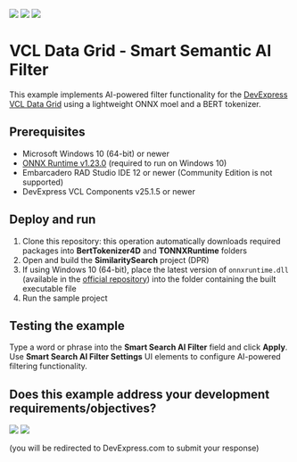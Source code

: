 <!-- default badges list -->
[![](https://img.shields.io/badge/Open_in_DevExpress_Support_Center-FF7200?style=flat-square&logo=DevExpress&logoColor=white)](https://supportcenter.devexpress.com/ticket/details/T1306148)
[![](https://img.shields.io/badge/📖_How_to_use_DevExpress_Examples-e9f6fc?style=flat-square)](https://docs.devexpress.com/GeneralInformation/403183)
[![](https://img.shields.io/badge/💬_Leave_Feedback-feecdd?style=flat-square)](#does-this-example-address-your-development-requirementsobjectives)
<!-- default badges end -->
# VCL Data Grid - Smart Semantic AI Filter

This example implements AI-powered filter functionality for the [DevExpress VCL Data Grid](https://docs.devexpress.com/VCL/171093/ExpressQuantumGrid/vcl-data-grid) using a lightweight ONNX moel and a BERT tokenizer.

## Prerequisites

* Microsoft Windows 10 (64-bit) or newer
* [ONNX Runtime v1.23.0](https://github.com/microsoft/onnxruntime) (required to run on Windows 10)
* Embarcadero RAD Studio IDE 12 or newer (Community Edition is not supported)
* DevExpress VCL Components v25.1.5 or newer

## Deploy and run

1. Clone this repository: this operation automatically downloads required packages into **BertTokenizer4D** and **TONNXRuntime** folders
2. Open and build the **SimilaritySearch** project (DPR)
3. If using Windows 10 (64-bit), place the latest version of `onnxruntime.dll` (available in the [official repository](https://github.com/microsoft/onnxruntime)) into the folder containing the built executable file
4. Run the sample project

## Testing the example

Type a word or phrase into the **Smart Search AI Filter** field and click **Apply**. Use **Smart Search AI Filter Settings** UI elements to configure AI-powered filtering functionality.

<!-- feedback -->
## Does this example address your development requirements/objectives?

[<img src="https://www.devexpress.com/support/examples/i/yes-button.svg"/>](https://www.devexpress.com/support/examples/survey.xml?utm_source=github&utm_campaign=vcl-grid-smart-semantic-filter&~~~was_helpful=yes) [<img src="https://www.devexpress.com/support/examples/i/no-button.svg"/>](https://www.devexpress.com/support/examples/survey.xml?utm_source=github&utm_campaign=vcl-grid-smart-semantic-filter&~~~was_helpful=no)

(you will be redirected to DevExpress.com to submit your response)
<!-- feedback end -->
